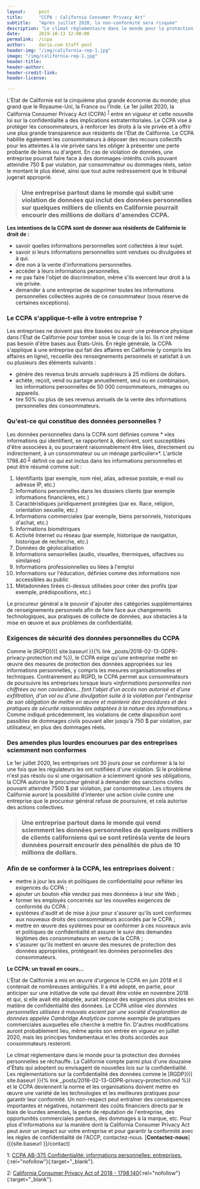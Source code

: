 ```yaml
---
layout:     post
title:      "CCPA : California Consumer Privacy Act"
subtitle:   "Après juillet 2020, la non-conformité sera risquée"
description: "Le climat réglementaire dans le monde pour la protection des données s'active. Les réglementations sur la confidentialité des données comme le RGPD et le CCPA deviennent la norme. Votre entreprise est-elle prête?"
date:       2019-10-13 12:00:00
permalink:  /ccpa
author:     dario.com Staff post
header-img: "/img/california-rep-1.jpg"
image: "/img/california-rep-1.jpg"
header-title:
header-author:
header-credit-link:
header-license:

---
```


L'État de Californie est la cinquième plus grande économie du monde; plus grand que le Royaume-Uni, la France ou l'Inde. Le 1er juillet 2020, la California Consumer Privacy Act (CCPA) <sup>[1](#myfootnote1)</sup> entre en vigueur et cette nouvelle loi sur la confidentialité a des implications extraterritoriales. Le CCPA vise à protéger les consommateurs, à renforcer les droits à la vie privée et à offrir une plus grande transparence aux résidents de l'État de Californie. Le CCPA habilite également les consommateurs à déposer des recours collectifs pour les atteintes à la vie privée sans les obliger à présenter une perte probante de biens ou d'argent. En cas de violation de données, une entreprise pourrait faire face à des dommages-intérêts civils pouvant atteindre 750 $ par violation, par consommateur ou dommages réels, selon le montant le plus élevé, ainsi que tout autre redressement que le tribunal jugerait approprié.

> ### Une entreprise partout dans le monde qui subit une violation de données qui inclut des données personnelles sur quelques milliers de clients en Californie pourrait encourir des millions de dollars d'amendes CCPA.


**Les intentions de la CCPA sont de donner aux résidents de Californie le droit de :**

* savoir quelles informations personnelles sont collectées à leur sujet.
* savoir si leurs informations personnelles sont vendues ou divulguées et à qui.
* dire non à la vente d'informations personnelles.
* accéder à leurs informations personnelles.
* ne pas faire l'objet de discrimination, même s'ils exercent leur droit à la vie privée.
* demander à une entreprise de supprimer toutes les informations personnelles collectées auprès de ce consommateur (sous réserve de certaines exceptions).

### Le CCPA s'applique-t-elle à votre entreprise ?
Les entreprises ne doivent pas être basées ou avoir une présence physique dans l'État de Californie pour tomber sous le coup de la loi. Ils n'ont même pas besoin d'être basés aux États-Unis. En règle générale, la CCPA s'applique à une entreprise qui fait des affaires en Californie (y compris les affaires en ligne), recueille des renseignements personnels et satisfait à un ou plusieurs des éléments suivants :
* génère des revenus bruts annuels supérieurs à 25 millions de dollars.
* achète, reçoit, vend ou partage annuellement, seul ou en combinaison, les informations personnelles de 50 000 consommateurs, ménages ou appareils.
* tire 50% ou plus de ses revenus annuels de la vente des informations personnelles des consommateurs.

### Qu'est-ce qui constitue des données personnelles ?
Les données personnelles dans la CCPA sont définies comme * «les informations qui identifient, se rapportent à, décrivent, sont susceptibles d'être associées à, ou pourraient raisonnablement être liées, directement ou indirectement, à un consommateur ou un ménage particulier»*. L'article 1798.40  <sup>[2](#myfootnote2)</sup> définit ce qui est inclus dans les informations personnelles et peut être résumé comme suit :
1. Identifiants (par exemple, nom réel, alias, adresse postale, e-mail ou adresse IP, etc.)
2. Informations personnelles dans les dossiers clients (par exemple informations financières, etc.)
3. Caractéristiques juridiquement protégées (par ex. Race, religion, orientation sexuelle, etc.)
4. Informations commerciales (par exemple, biens personnels, historiques d'achat, etc.)
5. Informations biométriques
6. Activité Internet ou réseau (par exemple, historique de navigation, historique de recherche, etc.)
7. Données de géolocalisation
8. Informations sensorielles (audio, visuelles, thermiques, olfactives ou similaires)
9. Informations professionnelles ou liées à l'emploi
10. Informations sur l'éducation, définies comme des informations non accessibles au public
11. Métadonnées tirées ci-dessus utilisées pour créer des profils (par exemple, prédispositions, etc.)

Le procureur général a le pouvoir d'ajouter des catégories supplémentaires de renseignements personnels afin de faire face aux changements technologiques, aux pratiques de collecte de données, aux obstacles à la mise en œuvre et aux problèmes de confidentialité.

### Exigences de sécurité des données personnelles du CCPA
Comme le [RGPD]({{ site.baseurl }}{% link _posts/2018-02-13-GDPR-privacy-protection.md %}), le CCPA exige qu'une entreprise mette en œuvre des mesures de protection des données appropriées sur les informations personnelles, y compris les mesures organisationnelles et techniques. Contrairement au RGPD, le CCPA permet aux consommateurs de poursuivre les entreprises lorsque leurs *«informations personnelles non chiffrées ou non caviardées… font l'objet d'un accès non autorisé et d'une exfiltration, d'un vol ou d'une divulgation suite à la violation par l'entreprise de son obligation de mettre en œuvre et maintenir des procédures et des pratiques de sécurité raisonnables adaptées à la nature des informations.»* Comme indiqué précédemment, les violations de cette disposition sont passibles de dommages civils pouvant aller jusqu'à 750 $ par violation, par utilisateur, en plus des dommages réels.

### Des amendes plus lourdes encourues par des entreprises sciemment non conformes
Le 1er juillet 2020, les entreprises ont 30 jours pour se conformer à la loi une fois que les régulateurs les ont notifiées d'une violation. Si le problème n'est pas résolu ou si une organisation a sciemment ignoré ses obligations, la CCPA autorise le procureur général à demander des sanctions civiles pouvant atteindre 7500 $ par violation, par consommateur. Les citoyens de Californie auront la possibilité d'intenter une action civile contre une entreprise que le procureur général refuse de poursuivre, et cela autorise des actions collectives.

> ### Une entreprise partout dans le monde qui vend sciemment les données personnelles de quelques milliers de clients californiens qui se sont retirésla vente de leurs données pourrait encourir des pénalités de plus de 10 millions de dollars.

### Afin de se conformer à la CCPA, les entreprises doivent :
* mettre à jour les avis et politiques de confidentialité pour refléter les exigences du CCPA ;
* ajouter un bouton «Ne vendez pas mes données» à leur site Web ;
* former les employés concernés sur les nouvelles exigences de conformité du CCPA ;
* systèmes d'audit et de mise à jour pour s'assurer qu'ils sont conformes aux nouveaux droits des consommateurs accordés par le CCPA ;
* mettre en œuvre des systèmes pour se conformer à ces nouveaux avis et politiques de confidentialité et assurer le suivi des demandes légitimes des consommateurs en vertu de la CCPA ;
* s'assurer qu'ils mettent en œuvre des mesures de protection des données appropriées, protégeant les données personnelles des consommateurs.

**Le CCPA: un travail en cours…**

L'État de Californie a mis en œuvre d'urgence le CCPA en juin 2018 et il contenait de nombreuses ambiguïtés. Il a été adopté, en partie, pour anticiper sur une initiative de vote qui devait être votée en novembre 2018 et qui, si elle avait été adoptée, aurait imposé des exigences plus strictes en matière de confidentialité des données. Le CCPA utilise *«les données personnelles utilisées à mauvais escient par une société d'exploration de données appelée Cambridge Analytica»* comme exemple de pratiques commerciales auxquelles elle cherche à mettre fin. D'autres modifications auront probablement lieu, même après son entrée en vigueur en juillet 2020, mais les principes fondamentaux et les droits accordés aux consommateurs resteront.

Le climat réglementaire dans le monde pour la protection des données personnelles se réchauffe. La Californie compte parmi plus d'une douzaine d'États qui adoptent ou envisagent de nouvelles lois sur la confidentialité. Les réglementations sur la confidentialité des données comme le [RGDP]({{ site.baseurl }}{% link _posts/2018-02-13-GDPR-privacy-protection.md %}) et le CCPA deviennent la norme et les organisations doivent mettre en œuvre une variété de les technologies et les meilleures pratiques pour garantir leur conformité. Un non-respect peut entraîner des conséquences importantes et négatives, notamment des coûts financiers directs par le biais de lourdes amendes, la perte de réputation de l'entreprise, des opportunités commerciales perdues, des dommages à la marque, etc. Pour plus d'informations sur la manière dont la California Consumer Privacy Act peut avoir un impact sur votre entreprise et pour garantir la conformité avec les règles de confidentialité de l'ACCP, contactez-nous. [**Contactez-nous**] ({{site.baseurl }}/contact)

<a name="myfootnote1">1</a>: [CCPA AB-375 Confidentialité: informations personnelles: entreprises.](https://leginfo.legislature.ca.gov/faces/billTextClient.xhtml?bill_id=201720180AB375){:rel="nofollow"}{:target="_blank"}.

<a name="myfootnote2">2</a>: [California Consumer Privacy Act of 2018 - 1798.140](https://leginfo.legislature.ca.gov/faces/codes_displaySection.xhtml?lawCode=CIV&sectionNum=1798.140.){:rel="nofollow"}{:target="_blank"}.
